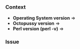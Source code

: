 ### Context

  * **Operating System version** => 
  * **Octopussy version** => 
  * **Perl version (perl -v)** => 

### Issue
